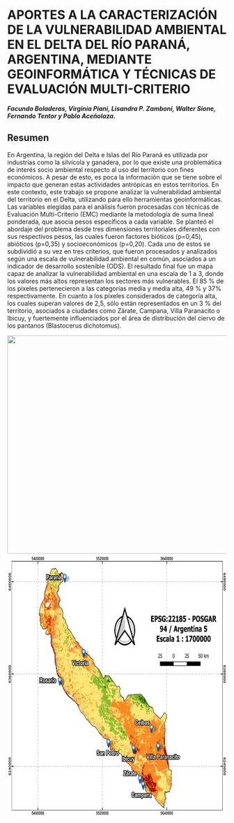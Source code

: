 # APORTES A LA CARACTERIZACIÓN DE LA VULNERABILIDAD AMBIENTAL EN EL DELTA DEL RÍO PARANÁ, ARGENTINA, MEDIANTE GEOINFORMÁTICA Y TÉCNICAS DE EVALUACIÓN MULTI-CRITERIO
***Facundo Boladeras, Virginia Piani, Lisandra P. Zamboni, Walter Sione, Fernando Tentor y Pablo Aceñolaza.*** 

## Resumen

En Argentina, la región del Delta e Islas del Río Paraná es utilizada por industrias como la silvícola y ganadera, por lo que existe una problemática de interés socio ambiental respecto al uso del territorio con fines económicos. A pesar de esto, es poca la información que se tiene sobre el impacto que generan estas actividades antrópicas en estos territorios. En este contexto, este trabajo se propone analizar la vulnerabilidad ambiental del territorio en el Delta, utilizando para ello herramientas geoinformáticas. Las variables elegidas para el análisis fueron procesadas con técnicas de Evaluación Multi-Criterio (EMC) mediante la metodología de suma lineal ponderada, que asocia pesos específicos a cada variable. Se planteó el abordaje del problema desde tres dimensiones territoriales diferentes con sus respectivos pesos, las cuales fueron factores bióticos (p=0,45), abióticos (p=0,35) y socioeconómicos (p=0,20). Cada uno de estos se subdividió a su vez en tres criterios, que fueron procesados y analizados según una escala de vulnerabilidad ambiental en común, asociados a un indicador de desarrollo sostenible (ODS). El resultado final fue un mapa capaz de analizar la vulnerabilidad ambiental en una escala de 1 a 3, donde los valores más altos representan los sectores más vulnerables. El 85 % de los píxeles pertenecieron a las categorías media y media alta, 49 % y 37% respectivamente. En cuanto a los píxeles considerados de categoría alta, los cuales superan valores de 2,5, sólo están representados en un 3 % del territorio, asociados a ciudades como Zárate, Campana, Villa Paranacito o Ibicuy, y fuertemente influenciados por el área de distribución del ciervo de los pantanos (Blastocerus dichotomus). 



<img src="https://github.com/IDE-FCyT/IDE-FCyT/raw/main/images/Mapa_Beca_3.png" width="700" height="500" />
<img src="https://github.com/IDE-FCyT/IDE-FCyT/raw/main/images/Mapa_Beca2.png" width="700" height="600" />
